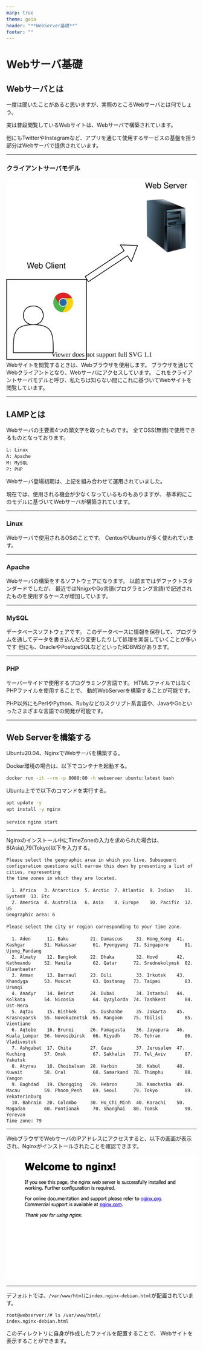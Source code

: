 ```yaml
---
marp: true
theme: gaia
header: "**WebServer基礎**"
footer: ""
---
```


# Webサーバ基礎

## Webサーバとは

一度は聞いたことがあると思いますが、実際のところWebサーバとは何でしょう。

実は普段閲覧しているWebサイトは、Webサーバで構築されています。

他にもTwitterやInstagramなど、アプリを通じて使用するサービスの基盤を担う部分はWebサーバで提供されています。

---

### クライアントサーバモデル

![Web Server](./img/webserver.dio.svg)  
Webサイトを閲覧するときは、Webブラウザを使用します。
ブラウザを通じてWebクライアントとなり、Webサーバにアクセスしています。
これをクライアントサーバモデルと呼び、私たちは知らない間にこれに基づいてWebサイトを閲覧しています。

---

## LAMPとは

Webサーバの主要素4つの頭文字を取ったものです。
全てOSS(無償)で使用できるものとなっております。

```txt
L: Linux
A: Apache
M: MySQL
P: PHP
```

Webサーバ登場初期は、上記を組み合わせて運用されていました。

現在では、使用される機会が少なくなっているものもありますが、
基本的にこのモデルに基づいてWebサーバが構築されています。

---

### Linux

Webサーバで使用されるOSのことです。
CentosやUbuntuが多く使われています。

---

### Apache

Webサーバの構築をするソフトウェアになります。
以前まではデファクトスタンダードでしたが、
最近ではNnigxやGo言語(プログラミング言語)で記述されたものを使用するケースが増加しています。

---

### MySQL

データベースソフトウェアです。
このデータベースに情報を保存して、プログラムを通してデータを書き込んだり変更したりして処理を実装していくことが多いです
他にも、OracleやPostgreSQLなどといったRDBMSがあります。

---

### PHP

サーバーサイドで使用するプログラミング言語です。
HTMLファイルではなくPHPファイルを使用することで、
動的WebServerを構築することが可能です。

PHP以外にもPerlやPython、Rubyなどのスクリプト系言語や、JavaやGoといったさまざまな言語での開発が可能です。

---

## Web Serverを構築する

Ubuntu20.04、NginxでWebサーバを構築する。

Docker環境の場合は、以下でコンテナを起動する。

```bash
docker run -it --rm -p 8080:80 -h webserver ubuntu:latest bash
```

Ubuntu上でで以下のコマンドを実行する。

```bash
apt update -y
apt install -y nginx

service nginx start
```

---

Nginxのインストール中にTimeZoneの入力を求められた場合は、
6(Asia),79(Tokyo)以下を入力する。

```log
Please select the geographic area in which you live. Subsequent configuration questions will narrow this down by presenting a list of cities, representing
the time zones in which they are located.

  1. Africa   3. Antarctica  5. Arctic  7. Atlantic  9. Indian    11. SystemV  13. Etc
  2. America  4. Australia   6. Asia    8. Europe    10. Pacific  12. US
Geographic area: 6

Please select the city or region corresponding to your time zone.

  1. Aden      11. Baku        21. Damascus     31. Hong_Kong  41. Kashgar       51. Makassar      61. Pyongyang  71. Singapore      81. Ujung_Pandang
  2. Almaty    12. Bangkok     22. Dhaka        32. Hovd       42. Kathmandu     52. Manila        62. Qatar      72. Srednekolymsk  82. Ulaanbaatar
  3. Amman     13. Barnaul     23. Dili         33. Irkutsk    43. Khandyga      53. Muscat        63. Qostanay   73. Taipei         83. Urumqi
  4. Anadyr    14. Beirut      24. Dubai        34. Istanbul   44. Kolkata       54. Nicosia       64. Qyzylorda  74. Tashkent       84. Ust-Nera
  5. Aqtau     15. Bishkek     25. Dushanbe     35. Jakarta    45. Krasnoyarsk   55. Novokuznetsk  65. Rangoon    75. Tbilisi        85. Vientiane
  6. Aqtobe    16. Brunei      26. Famagusta    36. Jayapura   46. Kuala_Lumpur  56. Novosibirsk   66. Riyadh     76. Tehran         86. Vladivostok
  7. Ashgabat  17. Chita       27. Gaza         37. Jerusalem  47. Kuching       57. Omsk          67. Sakhalin   77. Tel_Aviv       87. Yakutsk
  8. Atyrau    18. Choibalsan  28. Harbin       38. Kabul      48. Kuwait        58. Oral          68. Samarkand  78. Thimphu        88. Yangon
  9. Baghdad   19. Chongqing   29. Hebron       39. Kamchatka  49. Macau         59. Phnom_Penh    69. Seoul      79. Tokyo          89. Yekaterinburg
  10. Bahrain  20. Colombo     30. Ho_Chi_Minh  40. Karachi    50. Magadan       60. Pontianak     70. Shanghai   80. Tomsk          90. Yerevan
Time zone: 79
```

---

WebブラウザでWebサーバのIPアドレスにアクセスすると、以下の画面が表示され、Nginxがインストールされたことを確認できます。

![welcome to nginx!](./img/welcome_to_nginx!.png)

---

デフォルトでは、`/var/www/html`に`index.nginx-debian.html`が配置されています。

```log
root@webserver:/# ls /var/www/html/
index.nginx-debian.html
```

このディレクトリに自身が作成したファイルを配置することで、
Webサイトを表示することができます。
